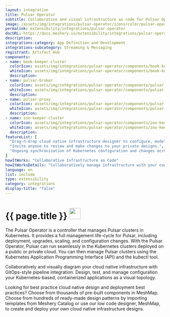 ```yaml
---
layout: integration
title: Pulsar Operator
subtitle: Collaborative and visual infrastructure as code for Pulsar Operator
image: /assets/img/integrations/pulsar-operator/icons/color/pulsar-operator-color.svg
permalink: extensibility/integrations/pulsar-operator
docURL: https://docs.meshery.io/extensibility/integrations/pulsar-operator
description: 
integrations-category: App Definition and Development
integrations-subcategory: Streaming & Messaging
registrant: Artifact Hub
components: 
- name: book-keeper-cluster
  colorIcon: assets/img/integrations/pulsar-operator/components/book-keeper-cluster/icons/color/book-keeper-cluster-color.svg
  whiteIcon: assets/img/integrations/pulsar-operator/components/book-keeper-cluster/icons/white/book-keeper-cluster-white.svg
  description: 
- name: pulsar-broker
  colorIcon: assets/img/integrations/pulsar-operator/components/pulsar-broker/icons/color/pulsar-broker-color.svg
  whiteIcon: assets/img/integrations/pulsar-operator/components/pulsar-broker/icons/white/pulsar-broker-white.svg
  description: 
- name: pulsar-proxy
  colorIcon: assets/img/integrations/pulsar-operator/components/pulsar-proxy/icons/color/pulsar-proxy-color.svg
  whiteIcon: assets/img/integrations/pulsar-operator/components/pulsar-proxy/icons/white/pulsar-proxy-white.svg
  description: 
- name: zoo-keeper-cluster
  colorIcon: assets/img/integrations/pulsar-operator/components/zoo-keeper-cluster/icons/color/zoo-keeper-cluster-color.svg
  whiteIcon: assets/img/integrations/pulsar-operator/components/zoo-keeper-cluster/icons/white/zoo-keeper-cluster-white.svg
  description: 
featureList: [
  "Drag-n-drop cloud native infrastructure designer to configure, model, and deploy your workloads.",
  "Invite anyone to review and make changes to your private designs.",
  "Ongoing synchronization of Kubernetes configuration and changes across any number of clusters."
]
howItWorks: "Collaborative Infrastructure as Code"
howItWorksDetails: "Collaboratively manage infrastructure with your coworkers synchronously sharing the same designs."
language: en
list: include
type: extensibility
category: integrations
display-title: "false"
---
```

<h1>{{ page.title }} <img src="{{ page.image }}" style="width: 35px; height: 35px;" /></h1>

<p>
The Pulsar Operator is a controller that manages Pulsar clusters in Kubernetes. It provides a full management life-cycle for Pulsar, including deployment, upgrades, scaling, and configuration changes. With the Pulsar Operator, Pulsar can run seamlessly in the Kubernetes clusters deployed on a public or private cloud. You can then manage Pulsar clusters using the Kubernetes Application Programming Interface (API) and the kubectl tool.
</p>
<p>
    Collaboratively and visually diagram your cloud native infrastructure with GitOps-style pipeline integration. Design, test, and manage configuration your Kubernetes-based, containerized applications as a visual topology.
</p>
<p>
    Looking for best practice cloud native design and deployment best practices? Choose from thousands of pre-built components in MeshMap. Choose from hundreds of ready-made design patterns by importing templates from Meshery Catalog or use our low code designer, MeshMap, to create and deploy your own cloud native infrastructure designs.
</p>
